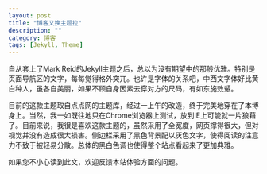 ```yaml
---
layout: post
title: "博客又换主题拉"
description: ""
category: 博客
tags: [Jekyll, Theme]
---
```


自从套上了Mark Reid的Jekyll主题之后，总以为没有期望中的那般优雅。特别是页面导航区的文字，每每觉得格外突兀。也许是字体的关系吧，中西文字体好比黄白种人，虽各自美丽，如果不顾自身因素去穿对方的尺码，有如东施效颦。

目前的这款主题取自点点网的主题库，经过一上午的改造，终于完美地穿在了本博身上。当然，我一如既往地只在Chrome浏览器上测试，放到IE上可能就一片狼藉了。目前来说，我很是喜欢这款主题的，虽然采用了全宽度，网页撑得很大，但对视觉并没有造成很大损害。侧边栏采用了黑色背景配以灰色文字，使得阅读的注意力不致于被轻易分散。总体的黑白色调也使得整个站点看起来了更加典雅。

如果您不小心读到此文，欢迎反馈本站体验方面的问题。
